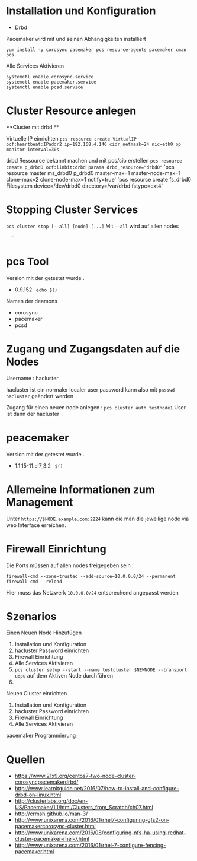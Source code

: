 Installation und Konfiguration
========================

* [Drbd](https://gitlab.com/tobkern1980/home-net4-environment/wikis/Drbd)

Pacemaker wird mit und seinen Abhängigkeiten installiert 

```
yum install -y corosync pacemaker pcs resource-agents pacemaker cman pcs
```

Alle Services Aktivieren 

```
systemctl enable corosync.service
systemctl enable pacemaker.service
systemctl enable pcsd.service
```

Cluster Resource anlegen
====================

**Cluster mit drbd **

Virtuelle IP einrichten
`pcs resource create VirtualIP ocf:heartbeat:IPaddr2 ip=192.168.4.140 cidr_netmask=24 nic=eth0 op monitor interval=30s`

drbd Ressource bekannt machen und mit pcs/cib erstellen 
`pcs resource create p_drbd0 ocf:linbit:drbd params drbd_resource="drbd0"`
'pcs resource master ms_drbd0 p_drbd0 master-max=1 master-node-max=1 clone-max=2 clone-node-max=1 notify=true'
'pcs resource create fs_drbd0 Filesystem device=/dev/drbd0 directory=/var/drbd fstype=ext4'

Stopping Cluster Services
====================



`pcs cluster stop [--all] [node] [...]`
Mit `--all` wird auf allen nodes 

``
``
``


pcs Tool
=======

Version mit der getestet wurde .

*  0.9.152 ``` echo $()```

Namen der deamons
* corosync
* pacemaker
* pcsd

Zugang und Zugangsdaten auf die Nodes 
===============================
Username : hacluster

hacluster ist ein normaler localer user password kann also mit 
`passwd hacluster`
geändert werden 

Zugang  für einen neuen node anlegen :
` pcs cluster auth testnode1 ` 
User ist dann der hacluster 

peacemaker
==========
Version mit der getestet wurde .

*   1.1.15-11.el7_3.2 ``` $()```

Allemeine Informationen zum Management
==================================

Unter `https://$NODE.example.com:2224`  kann die man die  jeweilige node via web Interface erreichen. 

Firewall Einrichtung
================

Die Ports müssen auf allen nodes freigegeben sein : 

```
firewall-cmd --zone=trusted --add-source=10.0.0.0/24 --permanent
firewall-cmd --reload
```

Hier muss das Netzwerk `10.0.0.0/24`  entsprechend angepasst werden

Szenarios 
========

Einen Neuen Node Hinzufügen

1.  Installation und Konfiguration
2.  hacluster Password einrichten 
3. Firewall Einrichtung 
4. Alle Services Aktivieren 
5. `pcs cluster setup --start --name testcluster $NEWNODE --transport udpu` auf dem Aktiven Node durchführen
6. 

Neuen Cluster einrichten

1. Installation und Konfiguration
2. hacluster Password einrichten 
3. Firewall Einrichtung
4. Alle Services Aktivieren


pacemaker Programmierung



Quellen
=======
* https://www.21x9.org/centos7-two-node-cluster-corosyncpacemakerdrbd/
* http://www.learnitguide.net/2016/07/how-to-install-and-configure-drbd-on-linux.html
* http://clusterlabs.org/doc/en-US/Pacemaker/1.1/html/Clusters_from_Scratch/ch07.html
* http://crmsh.github.io/man-3/
* http://www.unixarena.com/2016/01/rhel7-configuring-gfs2-on-pacemakercorosync-cluster.html
* http://www.unixarena.com/2016/08/configuring-nfs-ha-using-redhat-cluster-pacemaker-rhel-7.html
* http://www.unixarena.com/2016/01/rhel-7-configure-fencing-pacemaker.html